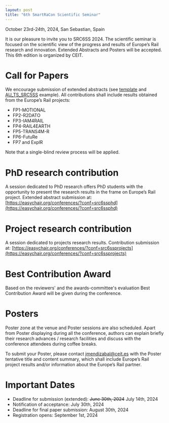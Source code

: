 ```yaml
---
layout: post
title: "6th SmartRaCon Scientific Seminar"
---
```


October 23rd-24th, 2024, San Sebastian, Spain

It is our pleasure to invite you to SRC6SS 2024. The scientific seminar is focused on the scientific view of the progress and results of Europe’s Rail research and innovation. Extended Abstracts and Posters will be accepted. This 6th edition is organized by CEIT.

 

# Call for Papers

We encourage submission of extended abstracts (see [template](./extended%20abstract%20template.docx) and [AU_TS_SRC5SS](./AU_TS_SRC5SS_Proceedings_2023-05-25_v8_one%20abstract.pdf) example).
All contributions shall include results obtained from the Europe’s Rail projects:

  - FP1-MOTIONAL
  - FP2-R2DATO
  - FP3-IAM4RAIL
  - FP4-RAIL4EARTH
  - FP5-TRANS4M-R
  - FP6-FutuRe
  - FP7 and ExplR

Note that  a single-blind review process will be applied.

 

# PhD research contribution

A session dedicated to PhD research offers PhD students with the opportunity to present the research results in the frame on Europe’s Rail project. Extended abstract submission at: [https://easychair.org/conferences/?conf=src6ssphd](https://easychair.org/conferences/?conf=src6ssphd)

 

# Project research contribution

A session dedicated to projects research results. Contribution submission at: [https://easychair.org/conferences/?conf=src6ssprojects](https://easychair.org/conferences/?conf=src6ssprojects)

 

# Best Contribution Award

Based on the reviewers' and the awards-committee's evaluation Best Contribution Award will be given during the conference.

 

# Posters

Poster zone at the venue and Poster sessions are also scheduled. Apart from Poster displaying during all the conference, authors can explain briefly their research advances / research facilities and discuss with the conference attendees during coffee breaks.


To submit your Poster, please contact [jmendizabal@ceit.es](mailto:jmendizabal@ceit.es) with the Poster tentative title and content summary, which shall include Europe’s Rail project results and/or information about the Europe’s Rail partner.

# Important Dates

  - Deadline for submission (extended): ~~June 30th, 2024~~ July 14th, 2024
  - Notification of acceptance: July 30th, 2024  
  - Deadline for final paper submission: August 30th, 2024
  - Registration opens: September 1st, 2024
